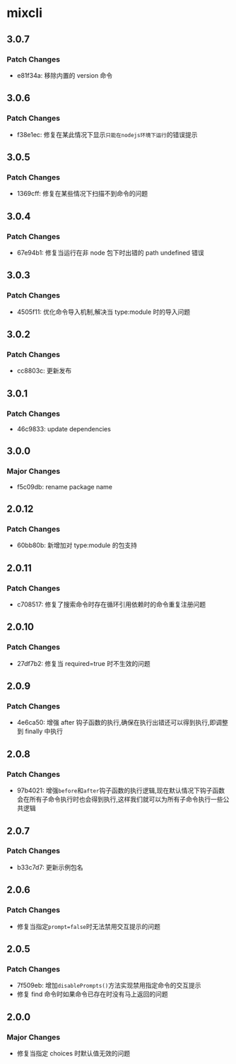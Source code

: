 # mixcli

## 3.0.7

### Patch Changes

- e81f34a: 移除内置的 version 命令

## 3.0.6

### Patch Changes

- f38e1ec: 修复在某此情况下显示`只能在nodejs环境下运行`的错误提示

## 3.0.5

### Patch Changes

- 1369cff: 修复在某些情况下扫描不到命令的问题

## 3.0.4

### Patch Changes

- 67e94b1: 修复当运行在非 node 包下时出错的 path undefined 错误

## 3.0.3

### Patch Changes

- 4505f11: 优化命令导入机制,解决当 type:module 时的导入问题

## 3.0.2

### Patch Changes

- cc8803c: 更新发布

## 3.0.1

### Patch Changes

- 46c9833: update dependencies

## 3.0.0

### Major Changes

- f5c09db: rename package name

## 2.0.12

### Patch Changes

- 60bb80b: 新增加对 type:module 的包支持

## 2.0.11

### Patch Changes

- c708517: 修复了搜索命令时存在循环引用依赖时的命令重复注册问题

## 2.0.10

### Patch Changes

- 27df7b2: 修复当 required=true 时不生效的问题

## 2.0.9

### Patch Changes

- 4e6ca50: 增强 after 钩子函数的执行,确保在执行出错还可以得到执行,即调整到 finally 中执行

## 2.0.8

### Patch Changes

- 97b4021: 增强`before`和`after`钩子函数的执行逻辑,现在默认情况下钩子函数会在所有子命令执行时也会得到执行,这样我们就可以为所有子命令执行一些公共逻辑

## 2.0.7

### Patch Changes

- b33c7d7: 更新示例包名

## 2.0.6

### Patch Changes

- 修复当指定`prompt=false`时无法禁用交互提示的问题

## 2.0.5

### Patch Changes

- 7f509eb: 增加`disablePrompts()`方法实现禁用指定命令的交互提示
- 修复 find 命令时如果命令已存在时没有马上返回的问题

## 2.0.0

### Major Changes

- 修复当指定 choices 时默认值无效的问题
